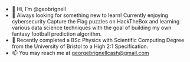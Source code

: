 - 👋 Hi, I’m @geobrignell
- 👀 Always looking for something new to learn! Currently enjoying cybersecurity Capture the Flag puzzles on HackTheBox and learning various data science techniques with the goal of building my own fantasy football prediction algorithm.
- 🌱 Recently completed a BSc Physics with Scientific Computing Degree from the University of Bristol to a High 2:1 Specification.
- 📫 You may reach me at georgebrignellcash@gmail.com

<!---
geobrignell/geobrignell is a ✨ special ✨ repository because its `README.md` (this file) appears on your GitHub profile.
You can click the Preview link to take a look at your changes.
--->
